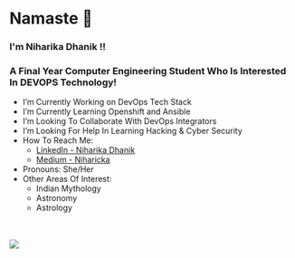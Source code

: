 # Namaste 🙏
### I'm Niharika Dhanik !!
### A Final Year Computer Engineering Student Who Is Interested In DEVOPS Technology!


- I’m Currently Working on DevOps Tech Stack
- I’m Currently Learning Openshift and Ansible
- I’m Looking To Collaborate With DevOps Integrators
- I’m Looking For Help In Learning Hacking & Cyber Security
- How To Reach Me: 
    - [LinkedIn -  Niharika Dhanik](https://www.linkedin.com/in/niharika-dhanik)
    - [Medium - Niharicka](https://niharicka.medium.com/)
- Pronouns: She/Her
- Other Areas Of Interest: 
    - Indian Mythology
    - Astronomy
    - Astrology


<br><br>
<img src= "https://github-readme-stats.vercel.app/api?username=niharicka2602&&show_icons=true&title_color=ffffff&icon_color=bb2acf&text_color=daf7dc&bg_color=151515">


